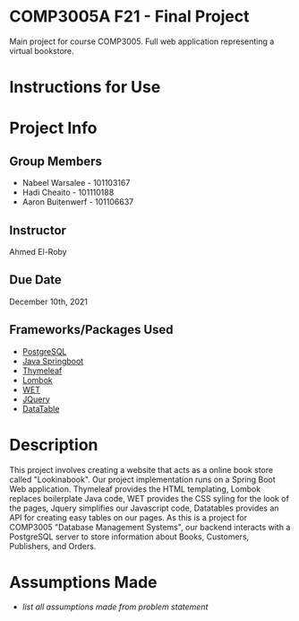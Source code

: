 # COMP3005A F21 - Final Project
Main project for course COMP3005. Full web application representing a virtual bookstore.

# Instructions for Use


# Project Info
## Group Members
- Nabeel Warsalee - 101103167
- Hadi Cheaito    - 101110188
- Aaron Buitenwerf - 101106637

## Instructor
Ahmed El-Roby

## Due Date
December 10th, 2021

## Frameworks/Packages Used
- [PostgreSQL](https://www.postgresql.org)
- [Java Springboot](https://spring.io/projects/spring-boot)
- [Thymeleaf](https://www.thymeleaf.org/doc/articles/springmvcaccessdata.html)
- [Lombok](https://projectlombok.org/features/all)
- [WET](https://wet-boew.github.io/wet-boew-styleguide/index-en.html)
- [JQuery](https://jquery.com)
- [DataTable](https://www.datatables.net)

# Description
This project involves creating a website that acts as a online book store called "Lookinabook". Our project implementation runs on a Spring Boot Web application. Thymeleaf provides the HTML templating, Lombok replaces boilerplate Java code, WET provides the CSS syling for the look of the pages, Jquery simplifies our Javascript code, Datatables provides an API for creating easy tables on our pages. As this is a project for COMP3005 "Database Management Systems", our backend interacts with a PostgreSQL server to store information about Books, Customers, Publishers, and Orders.

# Assumptions Made
* *list all assumptions made from problem statement*
